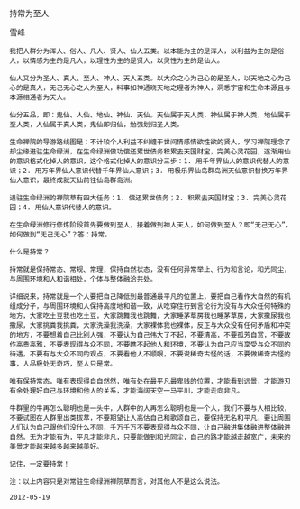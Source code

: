 持常为至人

雪峰


    我把人群分为浑人、俗人、凡人、贤人、仙人五类。以本能为主的是浑人，以利益为主的是俗人，以情感为主的是凡人，以理性为主的是贤人，以灵性为主的是仙人。

    仙人又分为圣人、真人、至人、神人、天人五类。以大众之心为己心的是圣人，以天地之心为己心的是真人，无己无心之人为至人，料事如神通晓天地之理者为神人，洞悉宇宙和生命本源且与本源相通者为天人。

    仙分五品，即：鬼仙、人仙、地仙、神仙、天仙。天仙属于天人类，神仙属于神人类，地仙属于至人类，人仙属于真人类，鬼仙即归仙，勉强划归圣人类。

    生命禅院的导游路线图是：不计较个人利益不纠缠于世间情感情欲性欲的贤人，学习禅院理念了却尘缘进驻生命绿洲，在生命绿洲做功偿还累世债务积累去天国财宝，完美心灵花园，逐渐用仙的意识格式化掉人的意识，这个格式化掉人的意识分三步：1. 用千年界仙人的意识代替人的意识；2. 用万年界仙人意识代替千年界仙人意识；3. 用极乐界仙岛群岛洲天仙意识替换万年界仙人意识，最终成就天仙前往仙岛群岛洲。

    进驻生命绿洲的禅院草有四大任务：1. 偿还累世债务；2. 积累去天国财宝；3. 完美心灵花园；4. 用仙人意识代替人的意识。

    在生命绿洲修行修炼阶段首先要做到至人，接着做到神人天人，如何做到至人？即“无己无心”，如何做到“无己无心”？答：持常。

    什么是持常？

    持常就是保持常态、常规、常理，保持自然状态，没有任何异常举止、行为和言论，和光同尘，与周围环境和人和谐相处，个体与整体融洽共处。

    详细说来，持常就是一个人要把自己降低到最普通最平凡的位置上，要把自己看作大自然的有机组成分子，与周围环境和人保持高度地和谐一致，从吃穿住行到言论行为没有与大众任何特殊的地方，大家吃土豆我也吃土豆，大家跳舞我也跳舞，大家睡茅草房我也睡茅草房，大家撒尿我也撒尿，大家挑粪我挑粪，大家洗澡我洗澡，大家裸体我也裸体，反正与大众没有任何矛盾和冲突的地方，不要想着自己比别人强，不要认为自己伟大了不起，不要清高，不要孤芳自赏，不要故作高贵高雅，不要表现得与众不同，不要瞧不起他人和环境，不要认为自己应当享受与众不同的待遇，不要有与大众不同的观点，不要看他人不顺眼，不要说稀奇古怪的话，不要做稀奇古怪的事，人品极处无奇巧，至人只是常。

    唯有保持常态，唯有表现得自自然然，唯有处在最平凡最卑贱的位置，才能看到远景，才能游刃有余处理好自己与环境和他人的关系，才能海阔天空一马平川，才能走向非凡。

    牛群里的牛再怎么聪明也是一头牛，人群中的人再怎么聪明也是一个人，我们不要与人相比较，不要试图在人群里出类拔萃，不要期望让人高估自己和歌颂自己，要保持无名和平凡，要让周围人们认为自己跟他们没什么不同，千万千万不要表现得与众不同，让自己融进集体融进整体融进自然。无为才能有为，平凡才能非凡，只要能做到和光同尘，自己的路才能越走越宽广，未来的美景才能越来越多越来越美好。

    记住，一定要持常！

    注：以上内容只是对常驻生命绿洲禅院草而言，对其他人不是这么说法。

    2012-05-19




